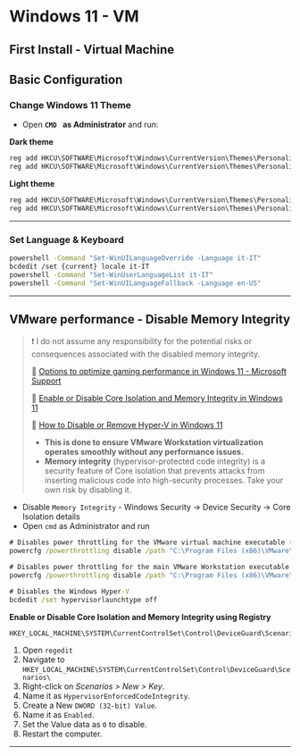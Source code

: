 # Windows 11 - VM

## First Install - Virtual Machine



## Basic Configuration

### Change Windows 11 Theme

- Open **`CMD ` as Administrator** and run:

**Dark theme**

```powershell
reg add HKCU\SOFTWARE\Microsoft\Windows\CurrentVersion\Themes\Personalize /v AppsUseLightTheme /t REG_DWORD /d 0 /f
reg add HKCU\SOFTWARE\Microsoft\Windows\CurrentVersion\Themes\Personalize /v SystemUsesLightTheme /t REG_DWORD /d 0 /f
```

**Light theme**

```powershell
reg add HKCU\SOFTWARE\Microsoft\Windows\CurrentVersion\Themes\Personalize /v AppsUseLightTheme /t REG_DWORD /d 1 /f
reg add HKCU\SOFTWARE\Microsoft\Windows\CurrentVersion\Themes\Personalize /v SystemUsesLightTheme /t REG_DWORD /d 1 /f
```

---

### Set Language & Keyboard

```bash
powershell -Command "Set-WinUILanguageOverride -Language it-IT"
bcdedit /set {current} locale it-IT
powershell -Command "Set-WinUserLanguageList it-IT"
powershell -Command "Set-WinUILanguageFallback -Language en-US"
```

---

## VMware performance - Disable Memory Integrity

> ❗ I do not assume any responsibility for the potential risks or consequences associated with the disabled memory integrity.
>
> 🔗 [Options to optimize gaming performance in Windows 11 - Microsoft Support](https://support.microsoft.com/en-us/windows/options-to-optimize-gaming-performance-in-windows-11-a255f612-2949-4373-a566-ff6f3f474613)
>
> 🔗 [Enable or Disable Core Isolation and Memory Integrity in Windows 11](https://www.thewindowsclub.com/core-isolation-and-memory-integrity-in-windows-10)
>
> 🔗 [How to Disable or Remove Hyper-V in Windows 11](https://www.makeuseof.com/windows-11-disable-hyper-v/)
>
> - **This is done to ensure VMware Workstation virtualization operates smoothly without any performance issues.**
> - **Memory integrity** (hypervisor-protected code integrity) is a security feature of Core isolation that prevents attacks from inserting malicious code into high-security processes. Take your own risk by disabling it.

- Disable `Memory Integrity` - Windows Security -> Device Security -> Core Isolation details
- Open `cmd` as Administrator and run

```cmd
# Disables power throttling for the VMware virtual machine executable (64-bit version)
powercfg /powerthrottling disable /path "C:\Program Files (x86)\VMware\VMware Workstation\x64\vmware-vmx.exe"

# Disables power throttling for the main VMware Workstation executable
powercfg /powerthrottling disable /path "C:\Program Files (x86)\VMware\VMware Workstation\vmware.exe"

# Disables the Windows Hyper-V
bcdedit /set hypervisorlaunchtype off
```

**Enable or Disable Core Isolation and Memory Integrity using Registry**

```
HKEY_LOCAL_MACHINE\SYSTEM\CurrentControlSet\Control\DeviceGuard\Scenarios\HypervisorEnforcedCodeIntegrity
```

1. Open `regedit`
2. Navigate to `HKEY_LOCAL_MACHINE\SYSTEM\CurrentControlSet\Control\DeviceGuard\Scenarios\`
3. Right-click on *Scenarios > New > Key*.
4. Name it as `HypervisorEnforcedCodeIntegrity`.
5. Create a New `DWORD (32-bit) Value`.
6. Name it as `Enabled`.
7. Set the Value data as `0` to disable.
8. Restart the computer.

---

